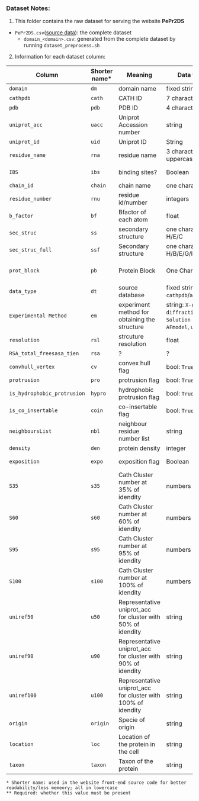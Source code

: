 ### Dataset Notes:
1. This folder contains the raw dataset for serving the website **PePr2DS**
- `PePr2DS.csv`([source data](https://github.com/reuter-group/pepr2ds/blob/main/Ressources/datasets/PePr2DS.csv)): the complete dataset 
    - `domain_<domain>.csv`: generated from the complete dataset by running `dataset_preprocess.sh`

2. Information for each dataset column:

| Column                      | Shorter name* | Meaning                                                      | Data type                                                         | Required** | Additional info.                                                   |
| --------------------------- | ------------- | ------------------------------------------------------------ | ----------------------------------------------------------------- | ---------- | ------------------------------------------------------------------ |
| `domain`                    | `dm`          | domain name                                                  | fixed strings                                                     | Y          | -                                                                  |
| `cathpdb`                   | `cath`        | CATH ID                                                      | 7 characters                                                      | N          | -                                                                  |
| `pdb`                       | `pdb`         | PDB ID                                                       | 4 characters                                                      | N          | -                                                                  |
| `uniprot_acc`               | `uacc`        | Uniprot Accession number                                     | string                                                            | N          | Uniprot accession number (eg: Q9ULH1)                              |
| `uniprot_id`                | `uid`         | Uniprot ID                                                   | String                                                            | N          | Uniprot ID (eg: ASAP1_HUMAN)                                       |
| `residue_name`              | `rna`         | residue name                                                 | 3 characters, uppercase                                           | Y          | -                                                                  |
| `IBS`                       | `ibs`         | binding sites?                                               | Boolean                                                           | N          | True if residue part of the IBS, False otherwise                   |
| `chain_id`                  | `chain`       | chain name                                                   | one character                                                     | N          | PDB Chain ID                                                       |
| `residue_number`            | `rnu`         | residue id/number                                            | integers                                                          | Y          | -                                                                  |
| `b_factor`                  | `bf`          | Bfactor of each atom                                         | float                                                             | N          | -                                                                  |
| `sec_struc`                 | `ss`          | secondary structure                                          | one character: H/E/C                                              | N          | secondary structures simplified                                    |
| `sec_struc_full`            | `ssf`         | Secondary structure                                          | one character: H/B/E/G/I/T/S/-                                    | N          | Secondary structures detailed                                      |
| `prot_block`                | `pb`          | Protein Block                                                | One Character                                                     | Y          | see https://github.com/pierrepo/PBxplore for more info.            |
| `data_type`                 | `dt`          | source database                                              | fixed strings: `cathpdb`/`alphafold`                              | Y          | If data are experimentale (cathpdb) or models (alphafold)          |
| `Experimental Method`       | `em`          | experiment method for obtaining the structure                | string: `X-ray diffraction`, `Solution NMR`, `AFmodel`, `unknown` | Y          | -                                                                  |
| `resolution`                | `rsl`         | strcuture resolution                                         | float                                                             | N          | 999 if the structure is NMR                                        |
| `RSA_total_freesasa_tien`   | `rsa`         | ?                                                            | ?                                                                 | ?          | ?                                                                  |
| `convhull_vertex`           | `cv`          | convex hull flag                                             | bool: `True/False`                                                | Y          | residue part of the Convex Hull                                    |
| `protrusion`                | `pro`         | protrusion flag                                              | bool: `True/False`                                                | Y          | residue is a protrusion                                            |
| `is_hydrophobic_protrusion` | `hypro`       | hydrophobic protrusion flag                                  | bool: `True/False`                                                | Y          | residue is a hydrophobic protrusion                                |
| `is_co_insertable`          | `coin`        | co-insertable flag                                           | bool: `True/False`                                                | Y          | residue is a co-insertable                                         |
| `neighboursList`            | `nbl`         | neighbour residue number list                                | string                                                            | N          | Neighbours list of residue (if residue convexhull)                 |
| `density`                   | `den`         | protein density                                              | integer                                                           | N          | Number of CA/CB in a radius of 1nm                                 |
| `exposition`                | `expo`        | exposition flag                                              | Boolean                                                           | N          | if Residue is exposed (RSA >20%) or not (RSA <= 20%)               |
| `S35`                       | `s35`         | Cath Cluster number at 35% of idendity                       | numbers                                                           | N          | Cath cluster id at 35% of seq id.                                  |
| `S60`                       | `s60`         | Cath Cluster number at 60% of idendity                       | numbers                                                           | N          | Cath cluster id at 60% of seq id.                                  |
| `S95`                       | `s95`         | Cath Cluster number at 95% of idendity                       | numbers                                                           | N          | Cath cluster id at 95% of seq id.                                  |
| `S100`                      | `s100`        | Cath Cluster number at 100% of idendity                      | numbers                                                           | N          | Cath cluster id at 100% of seq id.                                 |
| `uniref50`                  | `u50`         | Representative uniprot_acc for cluster with 50% of idendity  | string                                                            | N          | Representative sequence for protein sequence at 50% of seq id.     |
| `uniref90`                  | `u90`         | Representative uniprot_acc for cluster with 90% of idendity  | string                                                            | N          | Representative sequence for protein sequence at 90% of seq id.     |
| `uniref100`                 | `u100`        | Representative uniprot_acc for cluster with 100% of idendity | string                                                            | N          | Representative sequence for protein sequence at 100% of seq id.    |
| `origin`                    | `origin`      | Specie of origin                                             | string                                                            | N          | Origin of the protein (eg, HUMAN, MOUSE...)                        |
| `location`                  | `loc`         | Location of the protein in the cell                          | string                                                            | N          | Localisation of the protein in the cell                            |
| `taxon`                     | `taxon`       | Taxon of the protein                                         | string                                                            | N          | Taxon at level 0 and 1 of the protein (eucaryote/procaryote etc..) |
```
* Shorter name: used in the website front-end source code for better readability/less memeory; all in lowercase
** Required: whether this value must be present 
```
